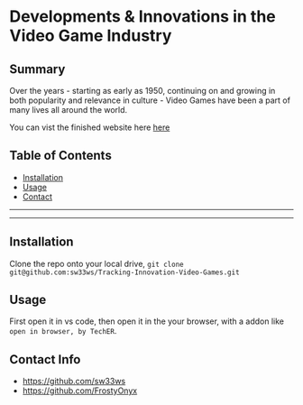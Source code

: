 # Developments & Innovations in the Video Game Industry

## Summary

Over the years - starting as early as 1950, continuing on and growing in both popularity and relevance in culture - Video Games have been a part of many lives all around the world. 

You can vist the finished website here [here](https://sw33ws.github.io/Tracking-Innovation-Video-Games/)

## Table of Contents

- [Installation](#installation)
- [Usage](#usage)
- [Contact](#contact-info)

---

---

## Installation

Clone the repo onto your local drive, ```git clone git@github.com:sw33ws/Tracking-Innovation-Video-Games.git```

## Usage

First open it in vs code, then open it in the your browser, with a addon like ```open in browser, by TechER```.

## Contact Info

- https://github.com/sw33ws
- https://github.com/FrostyOnyx
